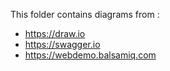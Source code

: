 This folder contains diagrams from :
* https://draw.io
* https://swagger.io
* https://webdemo.balsamiq.com
